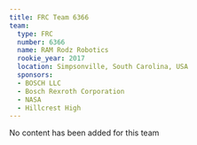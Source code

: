 ```yaml
---
title: FRC Team 6366
team:
  type: FRC
  number: 6366
  name: RAM Rodz Robotics
  rookie_year: 2017
  location: Simpsonville, South Carolina, USA
  sponsors:
  - BOSCH LLC
  - Bosch Rexroth Corporation
  - NASA
  - Hillcrest High
---
```


No content has been added for this team